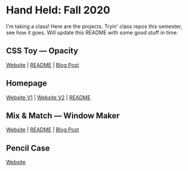# Hand Held: Fall 2020

I'm taking a class! Here are the projects. Tryin' class repos this semester, see how it goes. Will update this README with some good stuff in time.

## CSS Toy — Opacity

[Website](https://c-dacanay.github.io/hand-held/css-toy/) | [README](https://github.com/c-dacanay/hand-held/tree/master/css-toy) | [Blog Post](http://www.cdacanay.com/itp-blog/2020/9/20/css-toy-opacity)

## Homepage

[Website V1](https://c-dacanay.github.io/hand-held/homepage/v1/) | [Website V2](https://c-dacanay.github.io/hand-held/homepage/v2/) | [README](https://github.com/c-dacanay/hand-held/tree/master/homepage)

## Mix & Match — Window Maker

[Website](https://c-dacanay.github.io/hand-held/window-maker/) | [README](https://github.com/c-dacanay/hand-held/tree/master/window-maker) | [Blog Post](http://www.cdacanay.com/itp-blog/2020/10/5/window-creator)

## Pencil Case

[Website](https://c-dacanay.github.io/hand-held/pencil-case/)
